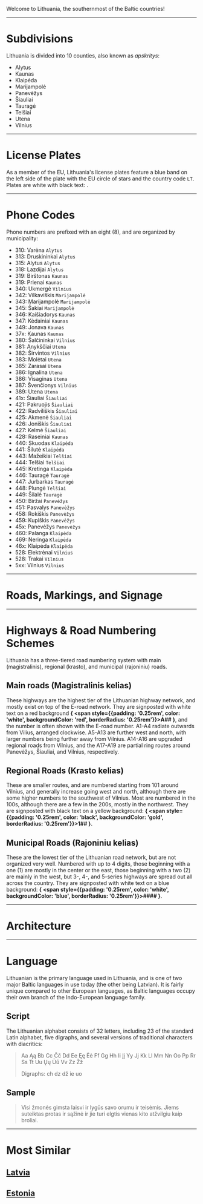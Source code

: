 Welcome to Lithuania, the southernmost of the Baltic countries!

---

# Subdivisions

Lithuania is divided into 10 counties, also known as _apskritys_:

- Alytus
- Kaunas
- Klaipėda
- Marijampolė
- Panevėžys
- Šiauliai
- Tauragė
- Telšiai
- Utena
- Vilnius

<CountryMap code="LTU" scale="6400" />

---

# License Plates

As a member of the EU, Lithuania's license plates feature a blue band on the left side of the plate with the EU circle of stars and the country code `LT`. Plates are white with black text: <LicensePlate style="eu" code="LT" format="ABC 123"/>.

---

# Phone Codes

Phone numbers are prefixed with an eight (8), and are organized by municipality:

- 310: Varėna `Alytus`
- 313: Druskininkai `Alytus`
- 315: Alytus `Alytus`
- 318: Lazdijai `Alytus`
- 319: Birštonas `Kaunas`
- 319: Prienai `Kaunas`
- 340: Ukmergė `Vilnius`
- 342: Vilkaviškis `Marijampolė`
- 343: Marijampolė `Marijampolė`
- 345: Šakiai `Marijampolė`
- 346: Kaišiadorys `Kaunas`
- 347: Kėdainiai `Kaunas`
- 349: Jonava `Kaunas`
- 37x: Kaunas `Kaunas`
- 380: Šalčininkai `Vilnius`
- 381: Anykščiai `Utena`
- 382: Širvintos `Vilnius`
- 383: Molėtai `Utena`
- 385: Zarasai `Utena`
- 386: Ignalina `Utena`
- 386: Visaginas `Utena`
- 387: Švenčionys `Vilnius`
- 389: Utena `Utena`
- 41x: Šiauliai `Šiauliai`
- 421: Pakruojis `Šiauliai`
- 422: Radviliškis `Šiauliai`
- 425: Akmenė `Šiauliai`
- 426: Joniškis `Šiauliai`
- 427: Kelmė `Šiauliai`
- 428: Raseiniai `Kaunas`
- 440: Skuodas `Klaipėda`
- 441: Šilutė `Klaipėda`
- 443: Mažeikiai `Telšiai`
- 444: Telšiai `Telšiai`
- 445: Kretinga `Klaipėda`
- 446: Tauragė `Tauragė`
- 447: Jurbarkas `Tauragė`
- 448: Plungė `Telšiai`
- 449: Šilalė `Tauragė`
- 450: Biržai `Panevėžys`
- 451: Pasvalys `Panevėžys`
- 458: Rokiškis `Panevėžys`
- 459: Kupiškis `Panevėžys`
- 45x: Panevėžys `Panevėžys`
- 460: Palanga `Klaipėda`
- 469: Neringa `Klaipėda`
- 46x: Klaipėda `Klaipėda`
- 528: Elektrėnai `Vilnius`
- 528: Trakai `Vilnius`
- 5xx: Vilnius `Vilnius`

---

# Roads, Markings, and Signage

---

# Highways & Road Numbering Schemes

Lithuania has a three-tiered road numbering system with main (magistralinis), regional (krasto), and municipal (rajoniniu) roads.

## Main roads (Magistralinis kelias)

These highways are the highest tier of the Lithuanian highway network, and mostly exist on top of the E-road network. They are signposted with white text on a red background **{
<span style={{padding: '0.25rem', color: 'white', backgroundColor: 'red', borderRadius: '0.25rem'}}>A##</span>
}**, and the number is often shown with the E-road number. A1-A4 radiate outwards from Vilius, arranged clockwise. A5-A13 are further west and north, with larger numbers being further away from Vilnius. A14-A16 are upgraded regional roads from Vilnius, and the A17-A19 are partial ring routes around Panevėžys, Šiauliai, and Vilnius, respectively.

## Regional Roads (Krasto kelias)

These are smaller routes, and are numbered starting from 101 around Vilnius, and generally increase going west and north, although there are some higher numbers to the southwest of Vilnius. Most are numbered in the 100s, although there are a few in the 200s, mostly in the northwest. They are signposted with black text on a yellow background: **{
<span style={{padding: '0.25rem', color: 'black', backgroundColor: 'gold', borderRadius: '0.25rem'}}>1##</span>
}**.

## Municipal Roads (Rajoniniu kelias)

These are the lowest tier of the Lithuanian road network, but are not organized very well. Numbered with up to 4 digits, those beginning with a one (1) are mostly in the center or the east, those beginning with a two (2) are mainly in the west, but 3-, 4-, and 5-series highways are spread out all across the country. They are signposted with white text on a blue background: **{
<span style={{padding: '0.25rem', color: 'white', backgroundColor: 'blue', borderRadius: '0.25rem'}}>####</span>
}**.

---

# Architecture

---

# Language

Lithuanian is the primary language used in Lithuania, and is one of two major Baltic languages in use today (the other being Latvian). It is fairly unique compared to other European languages, as Baltic languages occupy their own branch of the Indo-European language family.

## Script

The Lithuanian alphabet consists of 32 letters, including 23 of the standard Latin alphabet, five digraphs, and several versions of traditional characters with diacritics:

> Aa Ąą Bb Cc Čč Dd Ee Ęę Ėė Ff Gg Hh Ii Įį Yy Jj Kk Ll Mm Nn Oo Pp Rr Ss Tt Uu Ųų Ūū Vv Zz Žž
>
> Digraphs: ch dz dž ie uo

## Sample

> Visi žmonės gimsta laisvi ir lygūs savo orumu ir teisėmis. Jiems suteiktas protas ir sąžinė ir jie turi elgtis vienas kito atžvilgiu kaip broliai.

---

# Most Similar

## [Latvia](/countries/LVA)

## [Estonia](/countries/EST)
